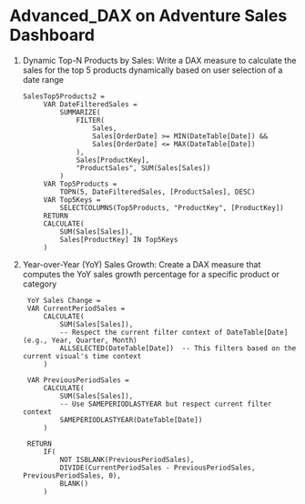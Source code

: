 # Advanced_DAX on Adventure Sales Dashboard

1) Dynamic Top-N Products by Sales:
Write a DAX measure to calculate the sales for the top 5 products dynamically based on user selection of a date range


       SalesTop5Products2 = 
            VAR DateFilteredSales =
                SUMMARIZE(
                    FILTER(
                        Sales, 
                        Sales[OrderDate] >= MIN(DateTable[Date]) &&
                        Sales[OrderDate] <= MAX(DateTable[Date])
                    ),
                    Sales[ProductKey],
                    "ProductSales", SUM(Sales[Sales])
                )
            VAR Top5Products =
                TOPN(5, DateFilteredSales, [ProductSales], DESC)
            VAR Top5Keys =
                SELECTCOLUMNS(Top5Products, "ProductKey", [ProductKey])
            RETURN
            CALCULATE(
                SUM(Sales[Sales]),
                Sales[ProductKey] IN Top5Keys
            )

2) Year-over-Year (YoY) Sales Growth:
Create a DAX measure that computes the YoY sales growth percentage for a specific product or category

        YoY Sales Change = 
        VAR CurrentPeriodSales = 
            CALCULATE(
                SUM(Sales[Sales]),
                -- Respect the current filter context of DateTable[Date] (e.g., Year, Quarter, Month)
                ALLSELECTED(DateTable[Date])  -- This filters based on the current visual's time context
            )
            
        VAR PreviousPeriodSales = 
            CALCULATE(
                SUM(Sales[Sales]),
                -- Use SAMEPERIODLASTYEAR but respect current filter context
                SAMEPERIODLASTYEAR(DateTable[Date])
            )
            
        RETURN
            IF(
                NOT ISBLANK(PreviousPeriodSales),
                DIVIDE(CurrentPeriodSales - PreviousPeriodSales, PreviousPeriodSales, 0),
                BLANK()
            )


